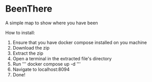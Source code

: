 # BeenThere
A simple map to show where you have been

How to install:

1. Ensure that you have docker compose installed on you machine
2. Download the zip
3. Extract the zip
4. Open a terminal in the extracted file's directory
5. Run ''' docker compose up -d '''
6. Navigate to localhost:8094
7. Done!
